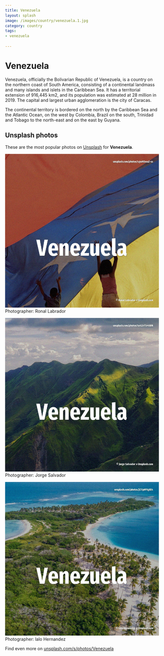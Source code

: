 ```yaml
---
title: Venezuela
layout: splash
image: /images/country/venezuela.1.jpg
category: country
tags:
- venezuela

---
```

# Venezuela

Venezuela, officially the Bolivarian Republic of Venezuela, is a country on the northern coast of 
South America, consisting of a continental landmass and many islands and islets in the Caribbean 
Sea.
It has a territorial extension of 916,445 km2, and its population was estimated at 28 million in 
2019.
The capital and largest urban agglomeration is the city of Caracas.

The continental territory is bordered on the north by the Caribbean Sea and the Atlantic Ocean, on 
the west by Colombia, Brazil on the south, Trinidad and Tobago to the north-east and on the east by 
Guyana.

 
## Unsplash photos
These are the most popular photos on [Unsplash](https://unsplash.com) for **Venezuela**.
 
![Venezuela](/images/country/venezuela.1.jpg)
Photographer:  Ronal Labrador
 
![Venezuela](/images/country/venezuela.2.jpg)
Photographer:  Jorge Salvador
 
![Venezuela](/images/country/venezuela.3.jpg)
Photographer:  lalo Hernandez
 
Find even more on [unsplash.com/s/photos/Venezuela](https://unsplash.com/s/photos/Venezuela)
 
